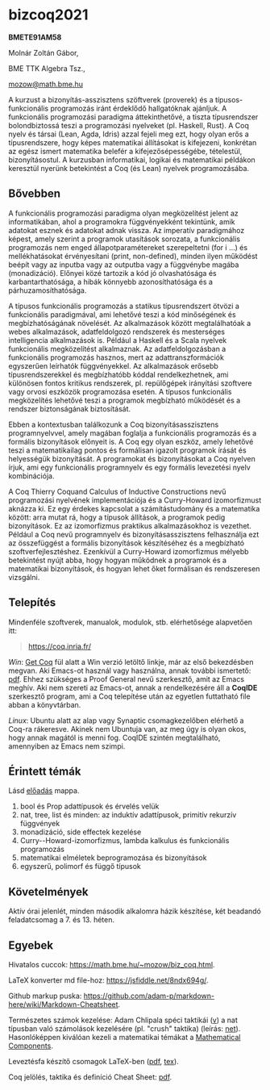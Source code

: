 # bizcoq2021

**BMETE91AM58**

Molnár Zoltán Gábor, 

BME TTK Algebra Tsz., 

mozow@math.bme.hu

A kurzust a bizonyítás-asszisztens szöftverek (proverek) és a típusos-funkcionális programozás iránt érdeklődő hallgatóknak ajánljuk. A funkcionális programozási paradigma áttekinthetővé, a tiszta típusrendszer bolondbiztossá teszi a programozási nyelveket (pl. Haskell, Rust). A Coq nyelv és társai (Lean, Agda, Idris) azzal fejeli meg ezt, hogy olyan erős a típusrendszere, hogy képes matematikai állításokat is kifejezeni, konkrétan az egész ismert matematika belefér a kifejezősépességébe, tételestül, bizonyításostul. A kurzusban informatikai, logikai és matematikai példákon keresztül nyerünk betekintést a Coq (és Lean) nyelvek programozásába. 




## Bővebben

A funkcionális programozási paradigma olyan megközelítést jelent az informatikában, ahol a programokra függvényekként tekintünk, amik adatokat esznek és adatokat adnak vissza. Az imperatív paradigmához képest, amely szerint a programok utasítások sorozata, a funkcionális programozás nem enged állapotparamétereket szerepeltetni (for i ...) és mellékhatásokat érvényesítani (print, non-defined), minden ilyen működést beépít vagy az inputba vagy az outputba vagy a függvénybe magába (monadizáció). Előnyei közé tartozik a kód jó olvashatósága és karbantarthatósága, a hibák könnyebb azonosíthatósága és a párhuzamosíthatósága.

A típusos funkcionális programozás a statikus típusrendszert ötvözi a funkcionális paradigmával, ami lehetővé teszi a kód minőségének és megbízhatóságának növelését. Az alkalmazások között megtalálhatóak a webes alkalmazások, adatfeldolgozó rendszerek és mesterséges intelligencia alkalmazások is. Például a Haskell és a Scala nyelvek funkcionális megközelítést alkalmaznak. Az adatfeldolgozásban a funkcionális programozás hasznos, mert az adattranszformációk egyszerűen leírhatók függvényekkel. Az alkalmazások erősebb típusrendszerekkel és megbízhatóbb kóddal rendelkezhetnek, ami különösen fontos kritikus rendszerek, pl. repülőgépek irányítási szoftvere vagy orvosi eszközök programozása esetén. A típusos funkcionális megközelítés lehetővé teszi a programok megbízható működését és a rendszer biztonságának biztosítását.

Ebben a kontextusban találkozunk a Coq bizonyításasszisztens programnyelvvel, amely magában foglalja a funkcionális programozás és a formális bizonyítások előnyeit is. A Coq egy olyan eszköz, amely lehetővé teszi a matematikailag pontos és formálisan igazolt programok írását és helyességük bizonyítását. A programokat és bizonyításokat a Coq nyelven írjuk, ami egy funkcionális programnyelv és egy formális levezetési nyelv kombinációja.

A Coq Thierry Coquand Calculus of Inductive Constructions nevű programozási nyelvének implementációja és a Curry-Howard izomorfizmust aknázza ki. Ez egy érdekes kapcsolat a számítástudomány és a matematika között: arra mutat rá, hogy a típusok állítások, a programok pedig bizonyítások. Ez az izomorfizmus praktikus alkalmazásokhoz is vezethet. Például a Coq nevű programnyelv és bizonyításasszisztens felhasználja ezt az összefüggést a formális bizonyítások készítéséhez és a megbízható szoftverfejlesztéshez. Ezenkívül a Curry-Howard izomorfizmus mélyebb betekintést nyújt abba, hogy hogyan működnek a programok és a matematikai bizonyítások, és hogyan lehet őket formálisan és rendszeresen vizsgálni.

## Telepítés

Mindenféle szoftverek, manualok, modulok, stb. elérhetősége alapvetően itt:

> https://coq.inria.fr/

_Win_: [Get Coq](https://coq.inria.fr/download) fül alatt a Win verzió letöltő linkje, már az első bekezdésben megvan. Aki Emacs-ot használ vagy használna, annak további ismertető: [pdf](http://staff.ustc.edu.cn/~xyfeng/teaching/TOPL/reading/ProofGeneral.pdf). Ehhez szükséges a Proof General nevű szerkesztő, amit az Emacs meghív. Aki nem szereti az Emacs-ot, annak a rendelkezésére áll a **CoqIDE** szerkesztő program, ami a Coq telepítése után az egyetlen futtatható file abban a könyvtárban.

_Linux_: Ubuntu alatt az alap vagy Synaptic csomagkezelőben elérhető a Coq-ra rákeresve. Akinek nem Ubuntuja van, az meg úgy is olyan okos, hogy annak magától is menni fog. CoqIDE szintén megtalálható, amennyiben az Emacs nem szimpi.

## Érintett témák

<!--
1. óra leírása: [itt](eloadas/1_bevezetes/) és a [.v file](eloadas/1_bevezetes/bizcoq_1.v). (Tanult parancsok és taktikák: Definition, Show Proof, Check, Print, SerachAbout, "match ... with |", reflexivity, unfold ..., apply ..., exact, assumption.)

2. óra leírása: [itt](eloadas/2_bonyolultabb/) és a [.v file](eloadas/2_bonyolultabb/bizcoq_2.v). (Tanult parancsok és taktikák: Structure, "induction x, y; auto; right; discriminate.")

3. óra leírása: [itt](eloadas/3_fák_listák/) és a [.v file](eloadas/3_fák_listák/bizcoq_3.v). (Tanult parancsok és taktikák: Require Import Omega (meg minden), Fixpoint (azaz rekurzív definíció), induction x, simpl, congruence, rewrite IHx.) 
-->

Lásd  [előadás](eloadas) mappa.

1. bool és Prop adattípusok és érvelés velük
2. nat, tree, list és minden: az induktív adattípusok, primitív rekurzív függvények
3. monadizáció, side effectek kezelése
4. Curry--Howard-izomorfizmus, lambda kalkulus és funkcionális programozás
5. matematikai elméletek beprogramozása és bizonyítások
6. egyszerű, polimorf és függő típusok

## Követelmények
Aktív órai jelenlét, minden második alkalomra házik készítése, két beadandó feladatcsomag a 7. és 13. héten. 

## Egyebek

Hivatalos cuccok: https://math.bme.hu/~mozow/biz_coq.html.

LaTeX konverter md file-hoz: https://jsfiddle.net/8ndx694g/.

Github markup puska: https://github.com/adam-p/markdown-here/wiki/Markdown-Cheatsheet.

Természetes számok kezelése: Adam Chlipala spéci taktikái ([v](forrasok/CpdtTactics.v)) a nat típusban való számolások kezelésére (pl. "crush" taktika) (leírás: [net](http://adam.chlipala.net/cpdt/)). Hasonlóképpen kiválóan kezeli a matematikai témákat a [Mathematical Components](https://math-comp.github.io/). 

Leveztésfa készítő csomagok LaTeX-ben ([pdf](latex_sablon/levezetesfa.pdf), [tex](latex_sablon/levezetesfa.tex)).

Coq jelölés, taktika és definíció Cheat Sheet: [pdf](https://www.inf.ed.ac.uk/teaching/courses/tspl/cheatsheet.pdf).
